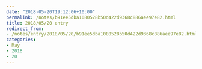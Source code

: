 ```yaml
---
date: "2018-05-20T19:12:06+10:00"
permalink: /notes/b91ee5dba1080528b50d422d9368c886aee97e82.html
title: 2018/05/20 entry
redirect_from:
- /notes/entry/2018/05/20/b91ee5dba1080528b50d422d9368c886aee97e82.html
categories:
- May
- 2018
- 20
---
```

